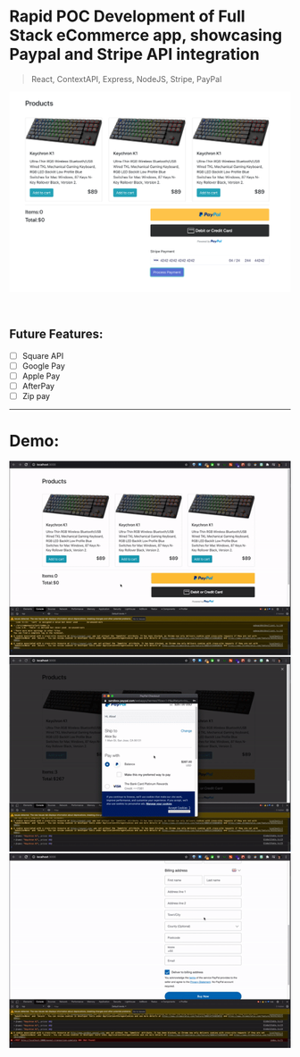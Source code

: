 # Rapid POC Development of Full Stack eCommerce app, showcasing Paypal and Stripe API integration

> React, ContextAPI, Express, NodeJS, Stripe, PayPal


![](demo_images/layout.png)


<br>

## Future Features:

- [ ] Square API 
- [ ] Google Pay 
- [ ] Apple Pay 
- [ ] AfterPay
- [ ] Zip pay

<hr />

# Demo:

![](demo_images/demo1.gif)
![](demo_images/demo2.gif)
![](demo_images/demo3.gif)

